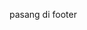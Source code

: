pasang di footer

<script type="text/javascript" src="https://cdn.rawgit.com/aabellmy/safelink/ba56e02a/suhay.js"></script>
<script>
protected_links = "cloudbank.xyz,adreactor.com,ucweb.com,dewalagu.org,facebook.com,google.com,twitter.com"; auto_safelink();
</script>
